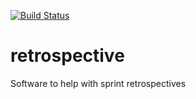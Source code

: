 [![Build Status](https://travis-ci.org/halprin/retrospective.svg?branch=master)](https://travis-ci.org/halprin/retrospective)

# retrospective
Software to help with sprint retrospectives
